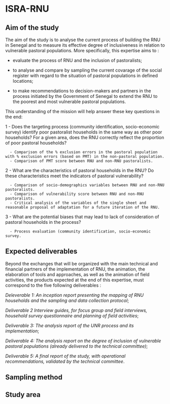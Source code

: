 # ISRA-RNU
 
 ## Aim of the study
 
 The aim of the study is to analyse the current process of building the RNU in Senegal and to measure its effective degree of inclusiveness in relation to vulnerable pastoral populations.
 More specifically, this expertise aims to :
 
 - evaluate the process of RNU and the inclusion of pastoralists;

 - to analyse and compare by sampling the current covarage of the social register with regard to the situation of pastoral populations in defined locations;

 - to make recommendations to decision-makers and partners in the process initiated by the Government of Senegal to extend the RNU to the poorest and most vulnerable pastoral populations.

This understanding of the mission will help answer these key questions in the end:

  1 - Does the targeting process (community identification, socio-economic survey) identify poor pastoralist households in the same way as other poor households? For a given area, does the RNU correctly reflect the proportion of poor pastoral households?
    
      - Comparison of the % exclusion errors in the pastoral population with % exclusion errors (based on PMT) in the non-pastoral population.
      - Comparison of PMT score between RNU and non-RNU pastoralists.
      
  2 - What are the characteristics of pastoral households in the RNU? Do these characteristics meet the indicators of pastoral vulnerability?
  
      - Comparison of socio-demographics variables between RNU and non-RNU pastoralists.
      - Comparison of vulnerability score between RNU and non-RNU pastoralists.
      - Critical analysis of the variables of the single sheet and reasonable proposal of adaptation for a future iteration of the RNU.
      
  3 - What are the potential biases that may lead to lack of consideration of pastoral households in the process?
  
      - Process evaluation (community identification, socio-economic survey.

## Expected deliverables

Beyond the exchanges that will be organized with the main technical and financial partners of the implementation of RNU, the animation, the elaboration of tools and approaches, as well as the animation of field activities, the products expected at the end of this expertise, must correspond to the five following deliverables :

*Deleverable 1: An inception report presenting the mapping of RNU households and the sampling and data collection protocol*;

*Deliverable 2 Interview guides, for focus group and field interviews, household survey questionnaire and planning of field activities*;

*Deliverable 3: The analysis report of the UNR process and its implementation*;

*Deliverable 4: The analysis report on the degree of inclusion of vulnerable pastoral populations (already delivered to the technical committee)*;

*Deliverable 5: A final report of the study, with operational recommendations, validated by the technical committee*.

## Sampling method

## Study area


